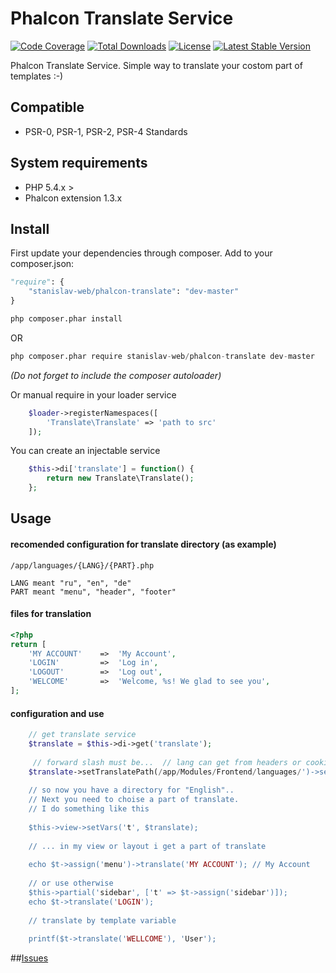 # Phalcon Translate Service
[![Code Coverage](https://scrutinizer-ci.com/g/stanislav-web/phalcon-translate/badges/coverage.png?b=master)](https://scrutinizer-ci.com/g/stanislav-web/phalcon-translate/?branch=master) [![Total Downloads](https://poser.pugx.org/stanislav-web/phalcon-translate/downloads.svg)](https://packagist.org/packages/stanislav-web/phalcon-translate) [![License](https://poser.pugx.org/stanislav-web/phalcon-translate/license.svg)](https://packagist.org/packages/stanislav-web/phalcon-translate) [![Latest Stable Version](https://poser.pugx.org/stanislav-web/phalcon-translate/v/stable.svg)](https://packagist.org/packages/stanislav-web/phalcon-translate)

Phalcon Translate Service. Simple way to translate your costom part of templates :-)

## Compatible
- PSR-0, PSR-1, PSR-2, PSR-4 Standards

## System requirements
- PHP 5.4.x >
- Phalcon extension 1.3.x

## Install
First update your dependencies through composer. Add to your composer.json:
```python
"require": {
    "stanislav-web/phalcon-translate": "dev-master"
}
```
```python
php composer.phar install
```
OR
```python
php composer.phar require stanislav-web/phalcon-translate dev-master
```
_(Do not forget to include the composer autoloader)_

Or manual require in your loader service
```php
    $loader->registerNamespaces([
        'Translate\Translate' => 'path to src'
    ]);
```    
You can create an injectable service
```php
    $this->di['translate'] = function() {
        return new Translate\Translate();
    };
```
## Usage

#### recomended configuration for translate directory (as example)
```
/app/languages/{LANG}/{PART}.php

LANG meant "ru", "en", "de"
PART meant "menu", "header", "footer"
```
#### files for translation
```php
<?php
return [
    'MY ACCOUNT'    =>  'My Account',
    'LOGIN'         =>  'Log in',
    'LOGOUT'        =>  'Log out',
    'WELCOME'       =>  'Welcome, %s! We glad to see you',
];
```
#### configuration and use
```php
    // get translate service
    $translate = $this->di->get('translate');
    
     // forward slash must be...  // lang can get from headers or cookies
    $translate->setTranslatePath(/app/Modules/Frontend/languages/')->setLanguage('en');
    
    // so now you have a directory for "English".. 
    // Next you need to choise a part of translate.
    // I do something like this
    
    $this->view->setVars('t', $translate);
    
    // ... in my view or layout i get a part of translate
    
    echo $t->assign('menu')->translate('MY ACCOUNT'); // My Account
    
    // or use otherwise
    $this->partial('sidebar', ['t' => $t->assign('sidebar')]);
    echo $t->translate('LOGIN');
    
    // translate by template variable
    
    printf($t->translate('WELLCOME'), 'User');
```

##[Issues](https://github.com/stanislav-web/phalcon-translate/issues "Issues")
